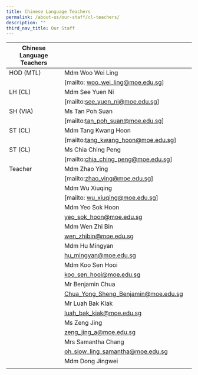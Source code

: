 ```yaml
---
title: Chinese Language Teachers
permalink: /about-us/our-staff/cl-teachers/
description: ""
third_nav_title: Our Staff
---
```

| Chinese  Language Teachers | | |
| -------- | -------- | -------- |
| HOD (MTL)| Mdm Woo Wei Ling   |   |
|      | [mailto: woo_wei_ling@moe.edu.sg] |     |
| LH (CL)    | Mdm See Yuen Ni     |     |
|      | [mailto:see_yuen_ni@moe.edu.sg] |     |
| SH (VIA)    | Ms Tan Poh Suan     |     |
|     | [mailto:tan_poh_suan@moe.edu.sg]   |     |
| ST (CL)| Mdm Tang Kwang Hoon   |   |
| | [mailto:tang_kwang_hoon@moe.edu.sg]  |   |
| ST (CL)| Ms Chia Ching Peng  |   |
| | [mailto:chia_ching_peng@moe.edu.sg]   |   |
|Teacher | Mdm Zhao Ying  |   |
| | [mailto:zhao_ying@moe.edu.sg]  |   |
| | Mdm Wu Xiuqing  |   |
| | [mailto: wu_xiuqing@moe.edu.sg]  |   |
| | Mdm Yeo Sok Hoon  |   |
| | yeo_sok_hoon@moe.edu.sg  |   |
| | Mdm Wen Zhi Bin  |   |
| | wen_zhibin@moe.edu.sg  |   |
| | Mdm Hu Mingyan  |   |
| | hu_mingyan@moe.edu.sg  |   |
| | Mdm Koo Sen Hooi  |   |
| | koo_sen_hooi@moe.edu.sg  |   |
| | Mr Benjamin Chua  |   |
| | Chua_Yong_Sheng_Benjamin@moe.edu.sg |   |
| | Mr Luah Bak Kiak|   |
| | luah_bak_kiak@moe.edu.sg  |   |
| | Ms Zeng Jing  |   |
| | zeng_jing_a@moe.edu.sg  |   |
| | Mrs Samantha Chang   |   |
| | oh_siow_ling_samantha@moe.edu.sg  |   |
| | Mdm Dong Jingwei  |   |
| |  |   |
